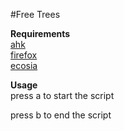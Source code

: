 #Free Trees

**Requirements** <br/>
[ahk](https://www.autohotkey.com/)<br/>
[firefox](https://www.mozilla.org/de/firefox/browsers/)<br/>
[ecosia](https://www.ecosia.org/)<br/>

**Usage** <br/>
press a to start the script<br/>

press b to end the script <br/>

